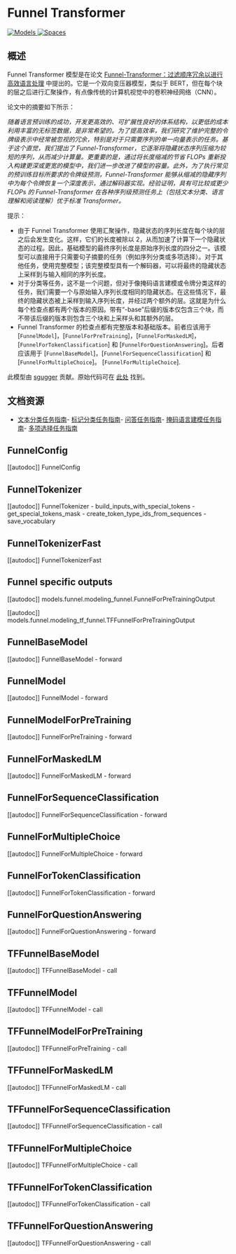 <!--版权 2020 年 The HuggingFace 团队。版权所有。
根据 Apache 许可证版本 2.0（“许可证”）授权；您除非符合许可证，否则不得使用此文件。您可以在以下位置获取许可证的副本
http://www.apache.org/licenses/LICENSE-2.0
除非适用法律要求或书面同意，根据许可证分发的软件将按一个“按原样”基础分发，不提供任何明示或暗示的保证或条件。请参阅许可证特定语言下的权限和限制。
⚠️请注意，此文件为 Markdown 格式，但包含我们的 doc-builder（类似于 MDX）的特定语法，可能无法在您的 Markdown 查看器中正确渲染。
-->
# Funnel Transformer

<div class="flex flex-wrap space-x-1"> <a href="https://huggingface.co/models?filter=funnel"> <img alt="Models" src="https://img.shields.io/badge/All_model_pages-funnel-blueviolet"> </a> <a href="https://huggingface.co/spaces/docs-demos/funnel-transformer-small"> <img alt="Spaces" src="https://img.shields.io/badge/%F0%9F%A4%97%20Hugging%20Face-Spaces-blue"> </a> </div>

## 概述

Funnel Transformer 模型是在论文 [Funnel-Transformer：过滤顺序冗余以进行高效语言处理](https://arxiv.org/abs/2006.03236) 中提出的。它是一个双向变压器模型，类似于 BERT，但在每个块的层之后进行汇聚操作，有点像传统的计算机视觉中的卷积神经网络（CNN）。

论文中的摘要如下所示：

*随着语言预训练的成功，开发更高效的、可扩展性良好的体系结构，以更低的成本利用丰富的无标签数据，是非常希望的。为了提高效率，我们研究了维护完整的令牌级表示中经常被忽视的冗余，特别是对于只需要序列的单一向量表示的任务。基于这个直觉，我们提出了 Funnel-Transformer，它逐渐将隐藏状态序列压缩为较短的序列，从而减少计算量。更重要的是，通过将长度缩减的节省 FLOPs 重新投入构建更深或更宽的模型中，我们进一步改进了模型的容量。此外，为了执行常见的预训练目标所要求的令牌级预测，Funnel-Transformer 能够从缩减的隐藏序列中为每个令牌恢复一个深度表示，通过解码器实现。经验证明，具有可比较或更少 FLOPs 的 Funnel-Transformer 在各种序列级预测任务上（包括文本分类、语言理解和阅读理解）优于标准 Transformer。*

提示：

- 由于 Funnel Transformer 使用汇聚操作，隐藏状态的序列长度在每个块的层之后会发生变化。这样，它们的长度被除以 2，从而加速了计算下一个隐藏状态的过程。因此，基础模型的最终序列长度是原始序列长度的四分之一。该模型可以直接用于只需要句子摘要的任务（例如序列分类或多项选择）。对于其他任务，使用完整模型；该完整模型具有一个解码器，可以将最终的隐藏状态上采样到与输入相同的序列长度。
- 对于分类等任务，这不是一个问题，但对于像掩码语言建模或令牌分类这样的任务，我们需要一个与原始输入序列长度相同的隐藏状态。在这些情况下，最终的隐藏状态被上采样到输入序列长度，并经过两个额外的层。这就是为什么每个检查点都有两个版本的原因。带有“-base”后缀的版本仅包含三个块，而不带该后缀的版本则包含三个块和上采样头和其额外的层。
- Funnel Transformer 的检查点都有完整版本和基础版本。前者应该用于 [`FunnelModel`]，[`FunnelForPreTraining`]，[`FunnelForMaskedLM`]，[`FunnelForTokenClassification`] 和 [`FunnelForQuestionAnswering`]。后者应该用于 [`FunnelBaseModel`]，[`FunnelForSequenceClassification`] 和 [`FunnelForMultipleChoice`]。  [`FunnelForMultipleChoice`].

此模型由 [sgugger](https://huggingface.co/sgugger) 贡献。原始代码可在 [此处](https://github.com/laiguokun/Funnel-Transformer) 找到。

## 文档资源

- [文本分类任务指南](../tasks/sequence_classification)- [标记分类任务指南](../tasks/token_classification)- [问答任务指南](../tasks/question_answering)- [掩码语言建模任务指南](../tasks/masked_language_modeling)- [多项选择任务指南](../tasks/multiple_choice)

## FunnelConfig

[[autodoc]] FunnelConfig

## FunnelTokenizer

[[autodoc]] FunnelTokenizer
    - build_inputs_with_special_tokens
    - get_special_tokens_mask
    - create_token_type_ids_from_sequences
    - save_vocabulary

## FunnelTokenizerFast

[[autodoc]] FunnelTokenizerFast

## Funnel specific outputs

[[autodoc]] models.funnel.modeling_funnel.FunnelForPreTrainingOutput

[[autodoc]] models.funnel.modeling_tf_funnel.TFFunnelForPreTrainingOutput

## FunnelBaseModel

[[autodoc]] FunnelBaseModel
    - forward

## FunnelModel

[[autodoc]] FunnelModel
    - forward

## FunnelModelForPreTraining

[[autodoc]] FunnelForPreTraining
    - forward

## FunnelForMaskedLM

[[autodoc]] FunnelForMaskedLM
    - forward

## FunnelForSequenceClassification

[[autodoc]] FunnelForSequenceClassification
    - forward

## FunnelForMultipleChoice

[[autodoc]] FunnelForMultipleChoice
    - forward

## FunnelForTokenClassification

[[autodoc]] FunnelForTokenClassification
    - forward

## FunnelForQuestionAnswering

[[autodoc]] FunnelForQuestionAnswering
    - forward

## TFFunnelBaseModel

[[autodoc]] TFFunnelBaseModel
    - call

## TFFunnelModel

[[autodoc]] TFFunnelModel
    - call

## TFFunnelModelForPreTraining

[[autodoc]] TFFunnelForPreTraining
    - call

## TFFunnelForMaskedLM

[[autodoc]] TFFunnelForMaskedLM
    - call

## TFFunnelForSequenceClassification

[[autodoc]] TFFunnelForSequenceClassification
    - call

## TFFunnelForMultipleChoice

[[autodoc]] TFFunnelForMultipleChoice
    - call

## TFFunnelForTokenClassification

[[autodoc]] TFFunnelForTokenClassification
    - call

## TFFunnelForQuestionAnswering

[[autodoc]] TFFunnelForQuestionAnswering
    - call
